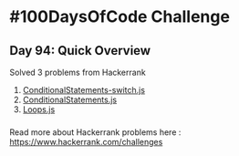 # #100DaysOfCode Challenge
## Day 94: Quick Overview
Solved 3 problems from Hackerrank  
1. [ConditionalStatements-switch.js](https://github.com/divyatejakotteti/100DaysOfCode/blob/master/Day%2094/ConditionalStatements-switch.js)
2. [ConditionalStatements.js](https://github.com/divyatejakotteti/100DaysOfCode/blob/master/Day%2094/ConditionalStatements.js)
3. [Loops.js](https://github.com/divyatejakotteti/100DaysOfCode/blob/master/Day%2094/Loops.js)
### 
Read more about Hackerrank problems here : https://www.hackerrank.com/challenges